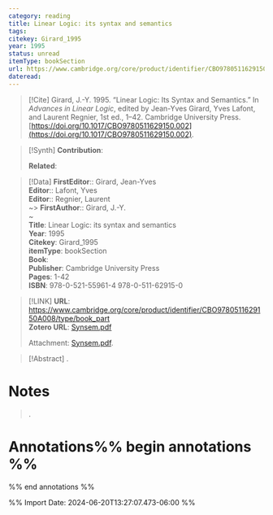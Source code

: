 ```yaml
---
category: reading
title: Linear Logic: its syntax and semantics
tags: 
citekey: Girard_1995
year: 1995
status: unread
itemType: bookSection
url: https://www.cambridge.org/core/product/identifier/CBO9780511629150A008/type/book_part
dateread:
---
```


> [!Cite]
> Girard, J.-Y. 1995. “Linear Logic: Its Syntax and Semantics.” In _Advances in Linear Logic_, edited by Jean-Yves Girard, Yves Lafont, and Laurent Regnier, 1st ed., 1–42. Cambridge University Press. [https://doi.org/10.1017/CBO9780511629150.002](https://doi.org/10.1017/CBO9780511629150.002).

>[!Synth]
>**Contribution**: 
>
>**Related**: 
>

>[!Data]
> **FirstEditor**:: Girard, Jean-Yves  
> **Editor**:: Lafont, Yves  
> **Editor**:: Regnier, Laurent  
~> **FirstAuthor**:: Girard, J.-Y.  
~    
> **Title**: Linear Logic: its syntax and semantics  
> **Year**: 1995   
> **Citekey**: Girard_1995  
> **itemType**: bookSection  
> **Book**:   
> **Publisher**: Cambridge University Press   
> **Pages**: 1-42  
> **ISBN**: 978-0-521-55961-4 978-0-511-62915-0    

> [!LINK] 
>**URL**: https://www.cambridge.org/core/product/identifier/CBO9780511629150A008/type/book_part  
>**Zotero URL**: [Synsem.pdf](zotero://select/library/items/D9HJLZ9A)  
>
>  Attachment: [Synsem.pdf](file:///home/jpyamamoto/Zotero/storage/D9HJLZ9A/Synsem.pdf).



> [!Abstract]
>.
> 
# Notes
>.


# Annotations%% begin annotations %%


%% end annotations %%

%% Import Date: 2024-06-20T13:27:07.473-06:00 %%
